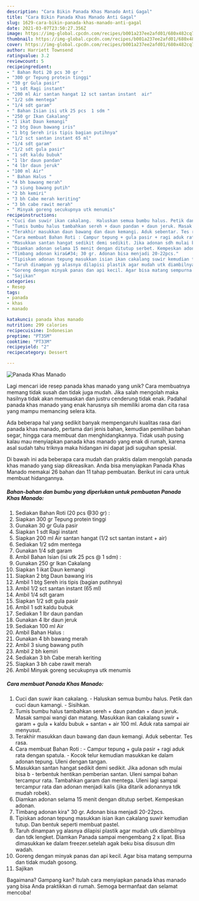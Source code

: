 ```yaml
---
description: "Cara Bikin Panada Khas Manado Anti Gagal"
title: "Cara Bikin Panada Khas Manado Anti Gagal"
slug: 1629-cara-bikin-panada-khas-manado-anti-gagal
date: 2021-03-07T23:50:27.356Z
image: https://img-global.cpcdn.com/recipes/b001a237ee2afd01/680x482cq70/panada-khas-manado-foto-resep-utama.jpg
thumbnail: https://img-global.cpcdn.com/recipes/b001a237ee2afd01/680x482cq70/panada-khas-manado-foto-resep-utama.jpg
cover: https://img-global.cpcdn.com/recipes/b001a237ee2afd01/680x482cq70/panada-khas-manado-foto-resep-utama.jpg
author: Harriett Townsend
ratingvalue: 3.2
reviewcount: 5
recipeingredient:
- " Bahan Roti 20 pcs 30 gr "
- "300 gr Tepung protein tinggi"
- "30 gr Gula pasir"
- "1 sdt Ragi instant"
- "200 ml Air santan hangat 12 sct santan instant  air"
- "1/2 sdm mentega"
- "1/4 sdt garam"
- " Bahan Isian isi utk 25 pcs  1 sdm "
- "250 gr Ikan Cakalang"
- "1 ikat Daun kemangi"
- "2 btg Daun bawang iris"
- "1 btg Sereh iris tipis bagian putihnya"
- "1/2 sct santan instant 65 ml"
- "1/4 sdt garam"
- "1/2 sdt gula pasir"
- "1 sdt kaldu bubuk"
- "1 lbr daun pandan"
- "4 lbr daun jeruk"
- "100 ml Air"
- " Bahan Halus "
- "4 bh bawang merah"
- "3 siung bawang putih"
- "2 bh kemiri"
- "3 bh Cabe merah keriting"
- "3 bh cabe rawit merah"
- " Minyak goreng secukupnya utk menumis"
recipeinstructions:
- "Cuci dan suwir ikan cakalang.  Haluskan semua bumbu halus. Petik dan cuci daun kamangi.  Sisihkan."
- "Tumis bumbu halus tambahkan sereh + daun pandan + daun jeruk. Masak sampai wangi dan matang. Masukkan ikan cakalang suwir + garam + gula + kaldu bubuk + santan + air 100 ml. Aduk rata sampai air menyusut."
- "Terakhir masukkan daun bawang dan daun kemangi. Aduk sebentar. Tes rasa."
- "Cara membuat Bahan Roti : Campur tepung + gula pasir + ragi aduk rata dengan spatula. Kocok telur kemudian masukkan ke dalam adonan tepung. Uleni dengan tangan."
- "Masukkan santan hangat sedikit demi sedikit. Jika adonan sdh mulai bisa b terbentuk hentikan pemberian santan. Uleni sampai bahan tercampur rata. Tambahkan garam dan mentega. Uleni lagi sampai tercampur rata dan adonan menjadi kalis (jika ditarik adonannya tdk mudah robek)."
- "Diamkan adonan selama 15 menit dengan ditutup serbet. Kempeskan adonan."
- "Timbang adonan kira&#34; 30 gr. Adonan bisa menjadi 20-22pcs."
- "Tipiskan adonan tepung masukkan isian ikan cakalang suwir kemudian tutup. Dan bentuk seperti membuat pastel."
- "Taruh dinampan yg alasnya dilapisi plastik agar mudah utk diambilnya dan tdk lengket. Diamkan Panada sampai mengembang 2 x lipat. Bisa dimasukkan ke dalam freezer.setelah agak beku bisa disusun dlm wadah."
- "Goreng dengan minyak panas dan api kecil. Agar bisa matang sempurna dan tidak mudah gosong."
- "Sajikan"
categories:
- Resep
tags:
- panada
- khas
- manado

katakunci: panada khas manado 
nutrition: 299 calories
recipecuisine: Indonesian
preptime: "PT35M"
cooktime: "PT33M"
recipeyield: "2"
recipecategory: Dessert

---
```



![Panada Khas Manado](https://img-global.cpcdn.com/recipes/b001a237ee2afd01/680x482cq70/panada-khas-manado-foto-resep-utama.jpg)

Lagi mencari ide resep panada khas manado yang unik? Cara membuatnya memang tidak susah dan tidak juga mudah. Jika salah mengolah maka hasilnya tidak akan memuaskan dan justru cenderung tidak enak. Padahal panada khas manado yang enak harusnya sih memiliki aroma dan cita rasa yang mampu memancing selera kita.

Ada beberapa hal yang sedikit banyak mempengaruhi kualitas rasa dari panada khas manado, pertama dari jenis bahan, kemudian pemilihan bahan segar, hingga cara membuat dan menghidangkannya. Tidak usah pusing kalau mau menyiapkan panada khas manado yang enak di rumah, karena asal sudah tahu triknya maka hidangan ini dapat jadi suguhan spesial.




Di bawah ini ada beberapa cara mudah dan praktis dalam mengolah panada khas manado yang siap dikreasikan. Anda bisa menyiapkan Panada Khas Manado memakai 26 bahan dan 11 tahap pembuatan. Berikut ini cara untuk membuat hidangannya.

<!--inarticleads1-->

##### Bahan-bahan dan bumbu yang diperlukan untuk pembuatan Panada Khas Manado:

1. Sediakan  Bahan Roti (20 pcs @30 gr) :
1. Siapkan 300 gr Tepung protein tinggi
1. Gunakan 30 gr Gula pasir
1. Siapkan 1 sdt Ragi instant
1. Siapkan 200 ml Air santan hangat (1/2 sct santan instant + air)
1. Sediakan 1/2 sdm mentega
1. Gunakan 1/4 sdt garam
1. Ambil  Bahan Isian (isi utk 25 pcs @ 1 sdm) :
1. Gunakan 250 gr Ikan Cakalang
1. Siapkan 1 ikat Daun kemangi
1. Siapkan 2 btg Daun bawang iris
1. Ambil 1 btg Sereh iris tipis (bagian putihnya)
1. Ambil 1/2 sct santan instant (65 ml)
1. Ambil 1/4 sdt garam
1. Siapkan 1/2 sdt gula pasir
1. Ambil 1 sdt kaldu bubuk
1. Sediakan 1 lbr daun pandan
1. Gunakan 4 lbr daun jeruk
1. Sediakan 100 ml Air
1. Ambil  Bahan Halus :
1. Gunakan 4 bh bawang merah
1. Ambil 3 siung bawang putih
1. Ambil 2 bh kemiri
1. Sediakan 3 bh Cabe merah keriting
1. Siapkan 3 bh cabe rawit merah
1. Ambil  Minyak goreng secukupnya utk menumis




<!--inarticleads2-->

##### Cara membuat Panada Khas Manado:

1. Cuci dan suwir ikan cakalang.  - Haluskan semua bumbu halus. Petik dan cuci daun kamangi.  - Sisihkan.
1. Tumis bumbu halus tambahkan sereh + daun pandan + daun jeruk. Masak sampai wangi dan matang. Masukkan ikan cakalang suwir + garam + gula + kaldu bubuk + santan + air 100 ml. Aduk rata sampai air menyusut.
1. Terakhir masukkan daun bawang dan daun kemangi. Aduk sebentar. Tes rasa.
1. Cara membuat Bahan Roti : - Campur tepung + gula pasir + ragi aduk rata dengan spatula. - Kocok telur kemudian masukkan ke dalam adonan tepung. Uleni dengan tangan.
1. Masukkan santan hangat sedikit demi sedikit. Jika adonan sdh mulai bisa b - terbentuk hentikan pemberian santan. Uleni sampai bahan tercampur rata. Tambahkan garam dan mentega. Uleni lagi sampai tercampur rata dan adonan menjadi kalis (jika ditarik adonannya tdk mudah robek).
1. Diamkan adonan selama 15 menit dengan ditutup serbet. Kempeskan adonan.
1. Timbang adonan kira&#34; 30 gr. Adonan bisa menjadi 20-22pcs.
1. Tipiskan adonan tepung masukkan isian ikan cakalang suwir kemudian tutup. Dan bentuk seperti membuat pastel.
1. Taruh dinampan yg alasnya dilapisi plastik agar mudah utk diambilnya dan tdk lengket. Diamkan Panada sampai mengembang 2 x lipat. Bisa dimasukkan ke dalam freezer.setelah agak beku bisa disusun dlm wadah.
1. Goreng dengan minyak panas dan api kecil. Agar bisa matang sempurna dan tidak mudah gosong.
1. Sajikan




Bagaimana? Gampang kan? Itulah cara menyiapkan panada khas manado yang bisa Anda praktikkan di rumah. Semoga bermanfaat dan selamat mencoba!
